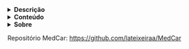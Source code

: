 
<details>
 <summary><strong>Descrição</strong></summary>
O MedCar é um um robô móvel, que tem como objetivo princinpal fornecer suporte em clínicas e pequenos hospitais, a partir de sua estrutura fisica. O corpo físico será adaptado para transportar objetos frequentemente utilizados na rotina médica.
</details>

<details>
 <summary><strong>Conteúdo</strong></summary>
 
- Código em C

- Documentação

- Simulação

- Video demonstrativo
</details>

<details>
 <summary><strong>Sobre</strong></summary>
Projeto desenvolvido para a disciplina de Laboratório de Arquitetura e Sistemas Digitais - 2020

Desenvolvido por: Larissa Teixeira da Silva e Marina Oliveira Batista
</details>

Repositório MedCar: https://github.com/lateixeiraa/MedCar
